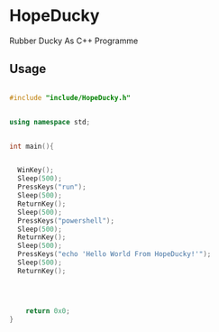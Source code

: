 # HopeDucky
Rubber Ducky As C++ Programme

## Usage


````C++

#include "include/HopeDucky.h"


using namespace std;


int main(){


  WinKey();
  Sleep(500);
  PressKeys("run");
  Sleep(500);
  ReturnKey();
  Sleep(500);
  PressKeys("powershell");
  Sleep(500);
  ReturnKey();
  Sleep(500);
  PressKeys("echo 'Hello World From HopeDucky!'");
  Sleep(500);
  ReturnKey();




    return 0x0;
}



````
